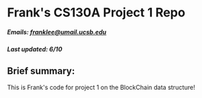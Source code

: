 # Frank's CS130A Project 1 Repo
##### Emails: franklee@umail.ucsb.edu 
##### Last updated: 6/10

## Brief summary:

This is Frank's code for project 1 on the BlockChain data structure!
